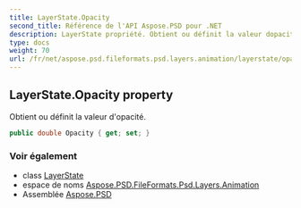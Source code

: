 ```yaml
---
title: LayerState.Opacity
second_title: Référence de l'API Aspose.PSD pour .NET
description: LayerState propriété. Obtient ou définit la valeur dopacité.
type: docs
weight: 70
url: /fr/net/aspose.psd.fileformats.psd.layers.animation/layerstate/opacity/
---
```

## LayerState.Opacity property

Obtient ou définit la valeur d'opacité.

```csharp
public double Opacity { get; set; }
```

### Voir également

* class [LayerState](../)
* espace de noms [Aspose.PSD.FileFormats.Psd.Layers.Animation](../../layerstate/)
* Assemblée [Aspose.PSD](../../../)


